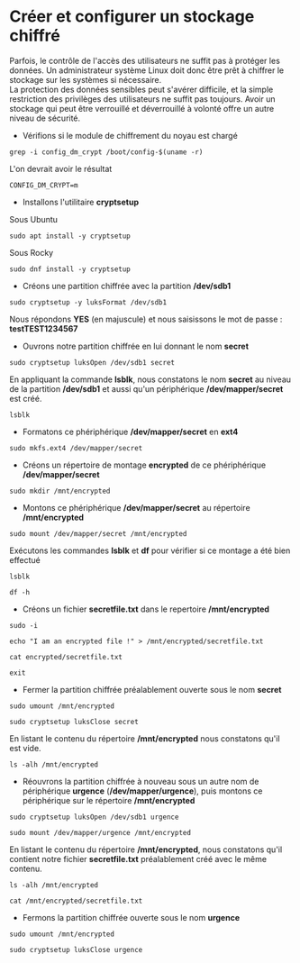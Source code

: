 # Créer et configurer un stockage chiffré

Parfois, le contrôle de l'accès des utilisateurs ne suffit pas à protéger les données. Un administrateur système Linux doit donc être prêt à chiffrer le stockage sur les systèmes si nécessaire. <br>
La protection des données sensibles peut s'avérer difficile, et la simple restriction des privilèges des utilisateurs ne suffit pas toujours. Avoir un stockage qui peut être verrouillé et déverrouillé à volonté offre un autre niveau de sécurité.

- Vérifions si le module de chiffrement du noyau est chargé

```
grep -i config_dm_crypt /boot/config-$(uname -r)
```

L'on devrait avoir le résultat

```
CONFIG_DM_CRYPT=m
```

- Installons l'utilitaire **cryptsetup**

Sous Ubuntu

```
sudo apt install -y cryptsetup
```

Sous Rocky

```
sudo dnf install -y cryptsetup
```

- Créons une partition chiffrée avec la partition **/dev/sdb1**

```
sudo cryptsetup -y luksFormat /dev/sdb1
```

Nous répondons **YES** (en majuscule) et nous saisissons le mot de passe : **testTEST1234567**

- Ouvrons notre partition chiffrée en lui donnant le nom **secret**

```
sudo cryptsetup luksOpen /dev/sdb1 secret
```

En appliquant la commande **lsblk**, nous constatons le nom **secret** au niveau de la partition **/dev/sdb1** et aussi qu'un périphérique **/dev/mapper/secret** est créé.

```
lsblk
```

- Formatons ce phériphérique **/dev/mapper/secret** en **ext4**

```
sudo mkfs.ext4 /dev/mapper/secret
```

- Créons un répertoire de montage **encrypted** de ce phériphérique **/dev/mapper/secret**

```
sudo mkdir /mnt/encrypted
```

- Montons ce phériphérique **/dev/mapper/secret** au répertoire **/mnt/encrypted**

```
sudo mount /dev/mapper/secret /mnt/encrypted
```

Exécutons les commandes **lsblk** et **df** pour vérifier si ce montage a été bien effectué

```
lsblk
```

```
df -h
```

- Créons un fichier **secretfile.txt** dans le repertoire **/mnt/encrypted**

```
sudo -i
```

```
echo "I am an encrypted file !" > /mnt/encrypted/secretfile.txt
```

```
cat encrypted/secretfile.txt
```

```
exit
```

- Fermer la partition chiffrée préalablement ouverte sous le nom **secret**

```
sudo umount /mnt/encrypted
```

```
sudo cryptsetup luksClose secret
```

En listant le contenu du répertoire **/mnt/encrypted** nous constatons qu'il est vide.

```
ls -alh /mnt/encrypted
```

- Réouvrons la partition chiffrée à nouveau sous un autre nom de périphérique **urgence** (**/dev/mapper/urgence**), puis montons ce périphérique sur le répertoire **/mnt/encrypted**

```
sudo cryptsetup luksOpen /dev/sdb1 urgence
```

```
sudo mount /dev/mapper/urgence /mnt/encrypted
```

En listant le contenu du répertoire **/mnt/encrypted**, nous constatons qu'il contient notre fichier **secretfile.txt** préalablement créé avec le même contenu.

```
ls -alh /mnt/encrypted
```

```
cat /mnt/encrypted/secretfile.txt
```

- Fermons la partition chiffrée ouverte sous le nom **urgence**

```
sudo umount /mnt/encrypted
```

```
sudo cryptsetup luksClose urgence
```
